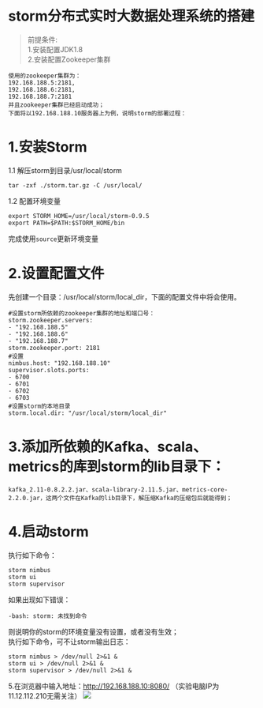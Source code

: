 # storm分布式实时大数据处理系统的搭建
> 前提条件:  
1.安装配置JDK1.8  
2.安装配置Zookeeper集群

```
使用的zookeeper集群为：
192.168.188.5:2181,
192.168.188.6:2181,
192.168.188.7:2181
并且zookeeper集群已经启动成功；
下面将以192.168.188.10服务器上为例，说明storm的部署过程：
```
# 1.安装Storm
1.1 解压storm到目录/usr/local/storm
```
tar -zxf ./storm.tar.gz -C /usr/local/
```

1.2 配置环境变量
```
export STORM_HOME=/usr/local/storm-0.9.5
export PATH=$PATH:$STORM_HOME/bin
```

完成使用`source`更新环境变量

# 2.设置配置文件
先创建一个目录：/usr/local/storm/local_dir，下面的配置文件中将会使用。
```
#设置storm所依赖的zookeeper集群的地址和端口号：
storm.zookeeper.servers:
- "192.168.188.5"
- "192.168.188.6"
- "192.168.188.7"
storm.zookeeper.port: 2181
#设置
nimbus.host: "192.168.188.10"
supervisor.slots.ports:
- 6700
- 6701
- 6702
- 6703
#设置storm的本地目录
storm.local.dir: "/usr/local/storm/local_dir"
```

# 3.添加所依赖的Kafka、scala、metrics的库到storm的lib目录下：
```
kafka_2.11-0.8.2.2.jar、scala-library-2.11.5.jar、metrics-core-2.2.0.jar，这两个文件在Kafka的lib目录下，解压缩Kafka的压缩包后就能得到；
```
# 4.启动storm
执行如下命令：
```
storm nimbus
storm ui
storm supervisor
```
如果出现如下错误：
```
-bash: storm: 未找到命令
```
则说明你的storm的环境变量没有设置，或者没有生效；  
执行如下命令，可不让storm输出日志： 
``` 
storm nimbus > /dev/null 2>&1 &
storm ui > /dev/null 2>&1 &
storm supervisor > /dev/null 2>&1 &
```
5.在浏览器中输入地址：http://192.168.188.10:8080/ （实验电脑IP为11.12.112.210无需关注）
![](http://tmp.wyjsjxh.com/201912060850_98.png)